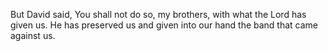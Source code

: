 But David said, You shall not do so, my brothers, with what the Lord has given us. He has preserved us and given into our hand the band that came against us.
